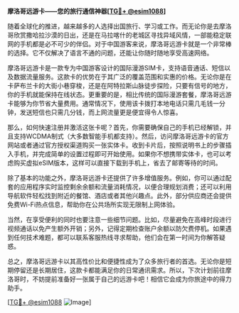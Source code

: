 **摩洛哥远游卡——您的旅行通信神器[[TG💪+ @esim1088](https://t.me/s/esim1088)]**

随着全球化的推进，越来越多的人选择出国旅行、学习或工作。而无论你是去摩洛哥欣赏撒哈拉沙漠的日出，还是在马拉喀什的老城区寻找异域风情，一部能稳定联网的手机都是必不可少的伴侣。对于中国游客来说，摩洛哥远游卡就是一个非常棒的选择。它不仅解决了语言不通的问题，还能让你随时随地享受高速网络。

摩洛哥远游卡是一款专为中国游客设计的国际漫游SIM卡，支持语音通话、短信以及数据流量服务。这款卡的优势在于其广泛的覆盖范围和实惠的价格。无论你是在卡萨布兰卡的大街小巷穿梭，还是在阿特拉斯山脉徒步探险，只要有信号的地方，你的手机就能保持在线状态。更重要的是，相比传统的国际漫游套餐，摩洛哥远游卡能够为你节省大量费用。通常情况下，使用该卡拨打本地电话只需几毛钱一分钟，发送短信也只需几分钱，而上网流量更是便宜得令人惊喜。

那么，如何快速注册并激活这张卡呢？首先，你需要确保自己的手机已经解锁，并且支持WCDMA制式（大多数智能手机都支持）。然后，访问摩洛哥远游卡的官方网站或者通过官方授权渠道购买一张实体卡。收到卡片后，按照说明书上的步骤插入手机，并完成简单的设置过程即可开始使用。如果你不想携带实体卡，也可以考虑购买虚拟eSIM版本，这样可以直接下载到手机上，省去了邮寄等待的时间。

除了基本的功能之外，摩洛哥远游卡还提供了许多增值服务。例如，你可以通过配套的应用程序实时监控剩余余额和流量消耗情况，以便合理规划消费；还可以利用导航软件轻松找到附近的餐馆、酒店或者其他兴趣点。此外，部分供应商还会提供免费Wi-Fi热点信息，帮助你在公共场所实现无限制上网体验。

当然，在享受便利的同时也要注意一些细节问题。比如，尽量避免在高峰时段进行视频通话以免产生额外开销；另外，记得定期检查账户余额以防欠费停机。如果遇到任何技术难题，都可以联系客服热线寻求帮助，他们会在第一时间为你解答疑惑。

总之，摩洛哥远游卡以其高性价比和便捷性成为了众多旅行者的首选。无论你是短期停留还是长期居住，这款卡都能满足你的日常通讯需求。所以，下次计划前往摩洛哥时，不妨提前准备好一张属于自己的远游卡吧！相信它会成为你旅途中的得力助手。

[[TG💪+ @esim1088](https://t.me/s/esim1088) ![Image](https://i.postimg.cc/4NQfJmqS/Snipaste-2025-05-13-00-14-12.png)]